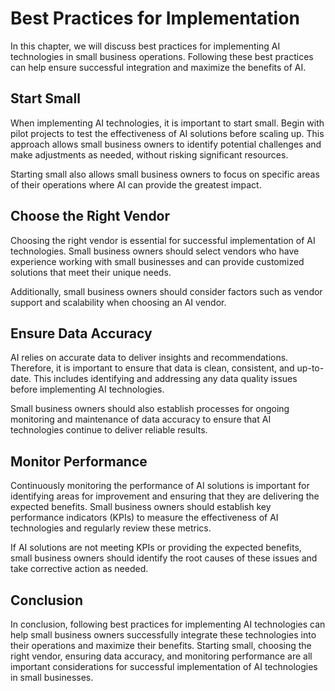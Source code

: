 Best Practices for Implementation
=======================================================================================

In this chapter, we will discuss best practices for implementing AI technologies in small business operations. Following these best practices can help ensure successful integration and maximize the benefits of AI.

Start Small
-----------

When implementing AI technologies, it is important to start small. Begin with pilot projects to test the effectiveness of AI solutions before scaling up. This approach allows small business owners to identify potential challenges and make adjustments as needed, without risking significant resources.

Starting small also allows small business owners to focus on specific areas of their operations where AI can provide the greatest impact.

Choose the Right Vendor
-----------------------

Choosing the right vendor is essential for successful implementation of AI technologies. Small business owners should select vendors who have experience working with small businesses and can provide customized solutions that meet their unique needs.

Additionally, small business owners should consider factors such as vendor support and scalability when choosing an AI vendor.

Ensure Data Accuracy
--------------------

AI relies on accurate data to deliver insights and recommendations. Therefore, it is important to ensure that data is clean, consistent, and up-to-date. This includes identifying and addressing any data quality issues before implementing AI technologies.

Small business owners should also establish processes for ongoing monitoring and maintenance of data accuracy to ensure that AI technologies continue to deliver reliable results.

Monitor Performance
-------------------

Continuously monitoring the performance of AI solutions is important for identifying areas for improvement and ensuring that they are delivering the expected benefits. Small business owners should establish key performance indicators (KPIs) to measure the effectiveness of AI technologies and regularly review these metrics.

If AI solutions are not meeting KPIs or providing the expected benefits, small business owners should identify the root causes of these issues and take corrective action as needed.

Conclusion
----------

In conclusion, following best practices for implementing AI technologies can help small business owners successfully integrate these technologies into their operations and maximize their benefits. Starting small, choosing the right vendor, ensuring data accuracy, and monitoring performance are all important considerations for successful implementation of AI technologies in small businesses.
